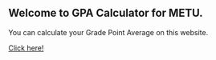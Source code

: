 ## Welcome to GPA Calculator for METU.

You can calculate your Grade Point Average on this website.

 <a href="https://keremio.github.io/gpawebsite/gpacalculator.html">Click here!</a>

